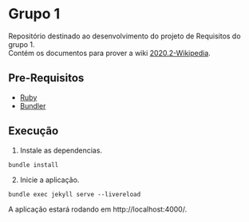 # Grupo 1

Repositório destinado ao desenvolvimento do projeto de Requisitos do grupo 1.<br>
Contém os documentos para prover a wiki [2020.2-Wikipedia](https://requisitos-de-software.github.io/2020.2-Wikipedia).

## Pre-Requisitos

- [Ruby](https://www.ruby-lang.org/en/documentation/installation/)
- [Bundler](https://bundler.io/)

## Execução
1. Instale as dependencias.
```
bundle install
```

2. Inicie a aplicação.
```
bundle exec jekyll serve --livereload
```

A aplicação estará rodando em http://localhost:4000/.
